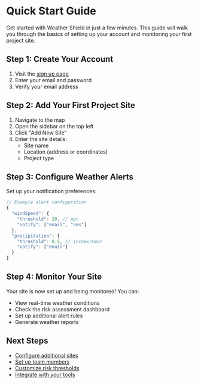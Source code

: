 # Quick Start Guide

Get started with Weather Shield in just a few minutes. This guide will walk you through the basics of setting up your account and monitoring your first project site.

## Step 1: Create Your Account

1. Visit the [sign up page](/sign-up)
2. Enter your email and password
3. Verify your email address

## Step 2: Add Your First Project Site

1. Navigate to the map
2. Open the sidebar on the top left
3. Click "Add New Site"
4. Enter the site details:
   - Site name
   - Location (address or coordinates)
   - Project type

## Step 3: Configure Weather Alerts

Set up your notification preferences:

```typescript
// Example alert configuration
{
  "windSpeed": {
    "threshold": 20, // mph
    "notify": ["email", "sms"]
  },
  "precipitation": {
    "threshold": 0.5, // inches/hour
    "notify": ["email"]
  }
}
```

## Step 4: Monitor Your Site

Your site is now set up and being monitored! You can:

- View real-time weather conditions
- Check the risk assessment dashboard
- Set up additional alert rules
- Generate weather reports

## Next Steps

- [Configure additional sites](/docs/site-management)
- [Set up team members](/docs/team-management)
- [Customize risk thresholds](/docs/risk-assessment)
- [Integrate with your tools](/docs/api/authentication) 